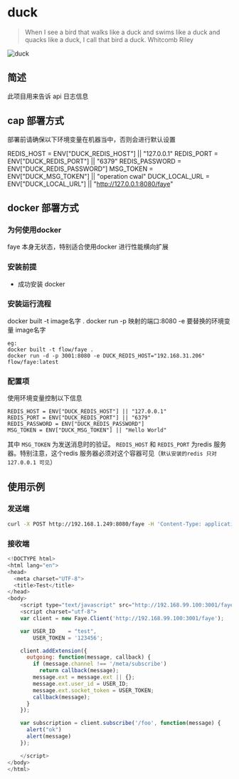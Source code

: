 # duck

> When I see a bird that walks like a duck and swims like a duck and quacks like a duck, I call that bird a duck.
> Whitcomb Riley

![duck](http://7xsrs3.com2.z0.glb.qiniucdn.com/5b55b3743e4f5d39c8b0a5725c5c10a5.png)




## 简述
此项目用来告诉 api 日志信息

## cap 部署方式

部署前请确保以下环境变量在机器当中，否则会进行默认设置

REDIS_HOST = ENV["DUCK_REDIS_HOST"] || "127.0.0.1"
REDIS_PORT = ENV["DUCK_REDIS_PORT"] || "6379"
REDIS_PASSWORD = ENV["DUCK_REDIS_PASSWORD"]
MSG_TOKEN = ENV["DUCK_MSG_TOKEN"] || "operation cwal"
DUCK_LOCAL_URL = ENV["DUCK_LOCAL_URL"] || "http://127.0.0.1:8080/faye"


## docker 部署方式

### 为何使用docker
faye 本身无状态，特别适合使用docker 进行性能横向扩展

### 安装前提
- 成功安装 docker

### 安装运行流程
docker built -t image名字 .
docker run -p 映射的端口:8080 -e 要替换的环境变量 image名字

```
eg:
docker built -t flow/faye .
docker run -d -p 3001:8080 -e DUCK_REDIS_HOST="192.168.31.206" flow/faye:latest
```
### 配置项
使用环境变量控制以下信息
```
REDIS_HOST = ENV["DUCK_REDIS_HOST"] || "127.0.0.1"
REDIS_PORT = ENV["DUCK_REDIS_PORT"] || "6379"
REDIS_PASSWORD = ENV["DUCK_REDIS_PASSWORD"]
MSG_TOKEN = ENV["DUCK_MSG_TOKEN"] || "Hello World"
```
其中 `MSG_TOKEN` 为发送消息时的验证。
`REDIS_HOST` 和 `REDIS_PORT` 为redis 服务器。特别注意，这个redis 服务器必须对这个容器可见（`默认安装的redis 只对127.0.0.1 可见`）

## 使用示例
### 发送端
``` bash
curl -X POST http://192.168.1.249:8080/faye -H 'Content-Type: application/json' -d '{"channel": "/foo", "data": {"he":"h2"}, "ext": {"token": "Hello World"}}'
```

### 接收端
``` javascript
<!DOCTYPE html>
<html lang="en">
<head>
  <meta charset="UTF-8">
  <title>Test</title>
</head>
<body>
    <script type="text/javascript" src="http://192.168.99.100:3001/faye.js"></script>
    <script charset="utf-8">
    var client = new Faye.Client('http://192.168.99.100:3001/faye');

    var USER_ID    = "test",
        USER_TOKEN = '123456';

    client.addExtension({
      outgoing: function(message, callback) {
        if (message.channel !== '/meta/subscribe')
          return callback(message);
        message.ext = message.ext || {};
        message.ext.user_id = USER_ID;
        message.ext.socket_token = USER_TOKEN;
        callback(message);
      }
    });

    var subscription = client.subscribe('/foo', function(message) {
      alert("ok")
      alert(message)
    });

    </script>
</body>
</html>

```
